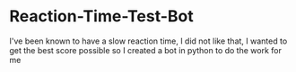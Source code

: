 # Reaction-Time-Test-Bot
I've been known to have a slow reaction time, I did not like that, I wanted to get the best score possible so I created a bot in python to do the work for me
